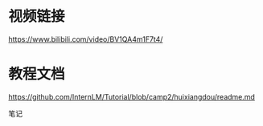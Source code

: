 # 视频链接 # 
https://www.bilibili.com/video/BV1QA4m1F7t4/
# 教程文档 #
https://github.com/InternLM/Tutorial/blob/camp2/huixiangdou/readme.md

笔记


